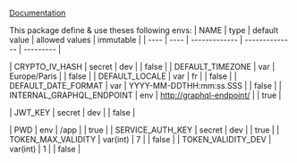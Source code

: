 [Documentation](https://github.com/Xavius1/subito-doc/blob/master/doc/index.md)

This package define & use theses following envs:
| NAME | type | default value | allowed values | immutable |
| ---- | ---- | ------------- | -------------- | --------- |
<!-- | APP_ENV | env | local | <local, current, develop, integration, staging, production> | true | -->
| CRYPTO_IV_HASH | secret | dev |  | false |
| DEFAULT_TIMEZONE | var | Europe/Paris |  | false |
| DEFAULT_LOCALE | var | fr |  | false |
| DEFAULT_DATE_FORMAT | var | YYYY-MM-DDTHH:mm:ss.SSS |  | false |
| INTERNAL_GRAPHQL_ENDPOINT | env | <http://graphql-endpoint/> |  | true |
<!-- | FORCE_DEBUG | var(bool) | false |  | true | -->
| JWT_KEY | secret | dev |  | false |
<!-- | NODE_ENV | env | development | <development, test, production> | true | -->
| PWD | env | /app |  | true |
| SERVICE_AUTH_KEY | secret | dev |  | true |
| TOKEN_MAX_VALIDITY | var(int) | 7 |  | false |
| TOKEN_VALIDITY_DEV | var(int) | 1 |  | false |
 